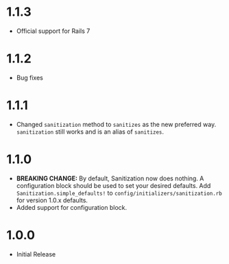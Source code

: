 # 1.1.3
* Official support for Rails 7

# 1.1.2
* Bug fixes

# 1.1.1
* Changed `sanitization` method to `sanitizes` as the new preferred way. `sanitization` still works and is an alias of `sanitizes`.

# 1.1.0
* **BREAKING CHANGE:** By default, Sanitization now does nothing. A configuration block should be used to set your desired defaults. Add `Sanitization.simple_defaults!` to `config/initializers/sanitization.rb` for version 1.0.x defaults.
* Added support for configuration block.


# 1.0.0
* Initial Release